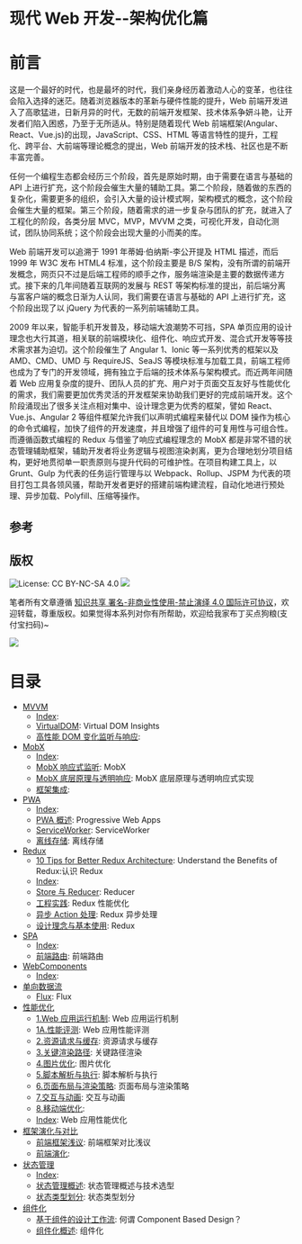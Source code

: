 # 现代 Web 开发--架构优化篇

# 前言

这是一个最好的时代，也是最坏的时代，我们亲身经历着激动人心的变革，也往往会陷入选择的迷茫。随着浏览器版本的革新与硬件性能的提升，Web 前端开发进入了高歌猛进，日新月异的时代，无数的前端开发框架、技术体系争妍斗艳，让开发者们陷入困惑，乃至于无所适从。特别是随着现代 Web 前端框架(Angular、React、Vue.js)的出现，JavaScript、CSS、HTML 等语言特性的提升，工程化、跨平台、大前端等理论概念的提出，Web 前端开发的技术栈、社区也是不断丰富完善。

任何一个编程生态都会经历三个阶段，首先是原始时期，由于需要在语言与基础的 API 上进行扩充，这个阶段会催生大量的辅助工具。第二个阶段，随着做的东西的复杂化，需要更多的组织，会引入大量的设计模式啊，架构模式的概念，这个阶段会催生大量的框架。第三个阶段，随着需求的进一步复杂与团队的扩充，就进入了工程化的阶段，各类分层 MVC，MVP，MVVM 之类，可视化开发，自动化测试，团队协同系统；这个阶段会出现大量的小而美的库。

Web 前端开发可以追溯于 1991 年蒂姆·伯纳斯-李公开提及 HTML 描述，而后 1999 年 W3C 发布 HTML4 标准，这个阶段主要是 B/S 架构，没有所谓的前端开发概念，网页只不过是后端工程师的顺手之作，服务端渲染是主要的数据传递方式。接下来的几年间随着互联网的发展与 REST 等架构标准的提出，前后端分离与富客户端的概念日渐为人认同，我们需要在语言与基础的 API 上进行扩充，这个阶段出现了以 jQuery 为代表的一系列前端辅助工具。

2009 年以来，智能手机开发普及，移动端大浪潮势不可挡，SPA 单页应用的设计理念也大行其道，相关联的前端模块化、组件化、响应式开发、混合式开发等等技术需求甚为迫切。这个阶段催生了 Angular 1、Ionic 等一系列优秀的框架以及 AMD、CMD、UMD 与 RequireJS、SeaJS 等模块标准与加载工具，前端工程师也成为了专门的开发领域，拥有独立于后端的技术体系与架构模式。而近两年间随着 Web 应用复杂度的提升、团队人员的扩充、用户对于页面交互友好与性能优化的需求，我们需要更加优秀灵活的开发框架来协助我们更好的完成前端开发。这个阶段涌现出了很多关注点相对集中、设计理念更为优秀的框架，譬如 React、Vue.js、Angular 2 等组件框架允许我们以声明式编程来替代以 DOM 操作为核心的命令式编程，加快了组件的开发速度，并且增强了组件的可复用性与可组合性。而遵循函数式编程的 Redux 与借鉴了响应式编程理念的 MobX 都是非常不错的状态管理辅助框架，辅助开发者将业务逻辑与视图渲染剥离，更为合理地划分项目结构，更好地贯彻单一职责原则与提升代码的可维护性。在项目构建工具上，以 Grunt、Gulp 为代表的任务运行管理与以 Webpack、Rollup、JSPM 为代表的项目打包工具各领风骚，帮助开发者更好的搭建前端构建流程，自动化地进行预处理、异步加载、Polyfill、压缩等操作。

## 参考

## 版权

![License: CC BY-NC-SA 4.0](https://img.shields.io/badge/License-CC%20BY--NC--SA%204.0-lightgrey.svg) ![](https://parg.co/bDm)

笔者所有文章遵循 [知识共享 署名-非商业性使用-禁止演绎 4.0 国际许可协议](https://creativecommons.org/licenses/by-nc-nd/4.0/deed.zh)，欢迎转载，尊重版权。如果觉得本系列对你有所帮助，欢迎给我家布丁买点狗粮(支付宝扫码)~

![](https://github.com/wxyyxc1992/OSS/blob/master/2017/8/1/Buding.jpg?raw=true)

# 目录

* [MVVM](https://github.com/wxyyxc1992/Web-Development-And-Engineering-Practices/Modern-Web-Application-Architecture-And-Performance-Optimization/MVVM/Index.md)
  * [Index](https://github.com/wxyyxc1992/Web-Development-And-Engineering-Practices/blob/master/Modern-Web-Application-Architecture-And-Performance-Optimization/MVVM/Index.md):
  * [VirtualDOM](https://github.com/wxyyxc1992/Web-Development-And-Engineering-Practices/blob/master/Modern-Web-Application-Architecture-And-Performance-Optimization/MVVM/VirtualDOM.md): Virtual DOM Insights
  * [高性能 DOM 变化监听与响应](https://github.com/wxyyxc1992/Web-Development-And-Engineering-Practices/blob/master/Modern-Web-Application-Architecture-And-Performance-Optimization/MVVM/%E9%AB%98%E6%80%A7%E8%83%BD%20DOM%20%E5%8F%98%E5%8C%96%E7%9B%91%E5%90%AC%E4%B8%8E%E5%93%8D%E5%BA%94.md):
* [MobX](https://github.com/wxyyxc1992/Web-Development-And-Engineering-Practices/Modern-Web-Application-Architecture-And-Performance-Optimization/MobX/Index.md)
  * [Index](https://github.com/wxyyxc1992/Web-Development-And-Engineering-Practices/blob/master/Modern-Web-Application-Architecture-And-Performance-Optimization/MobX/Index.md):
  * [MobX 响应式监听](https://github.com/wxyyxc1992/Web-Development-And-Engineering-Practices/blob/master/Modern-Web-Application-Architecture-And-Performance-Optimization/MobX/MobX%20%E5%93%8D%E5%BA%94%E5%BC%8F%E7%9B%91%E5%90%AC.md): MobX
  * [MobX 底层原理与透明响应](https://github.com/wxyyxc1992/Web-Development-And-Engineering-Practices/blob/master/Modern-Web-Application-Architecture-And-Performance-Optimization/MobX/MobX%20%E5%BA%95%E5%B1%82%E5%8E%9F%E7%90%86%E4%B8%8E%E9%80%8F%E6%98%8E%E5%93%8D%E5%BA%94.md): MobX 底层原理与透明响应式实现
  * [框架集成](https://github.com/wxyyxc1992/Web-Development-And-Engineering-Practices/blob/master/Modern-Web-Application-Architecture-And-Performance-Optimization/MobX/%E6%A1%86%E6%9E%B6%E9%9B%86%E6%88%90.md):
* [PWA](https://github.com/wxyyxc1992/Web-Development-And-Engineering-Practices/Modern-Web-Application-Architecture-And-Performance-Optimization/PWA/Index.md)
  * [Index](https://github.com/wxyyxc1992/Web-Development-And-Engineering-Practices/blob/master/Modern-Web-Application-Architecture-And-Performance-Optimization/PWA/Index.md):
  * [PWA 概述](https://github.com/wxyyxc1992/Web-Development-And-Engineering-Practices/blob/master/Modern-Web-Application-Architecture-And-Performance-Optimization/PWA/PWA%20%E6%A6%82%E8%BF%B0.md): Progressive Web Apps
  * [ServiceWorker](https://github.com/wxyyxc1992/Web-Development-And-Engineering-Practices/blob/master/Modern-Web-Application-Architecture-And-Performance-Optimization/PWA/ServiceWorker.md): ServiceWorker
  * [离线存储](https://github.com/wxyyxc1992/Web-Development-And-Engineering-Practices/blob/master/Modern-Web-Application-Architecture-And-Performance-Optimization/PWA/%E7%A6%BB%E7%BA%BF%E5%AD%98%E5%82%A8.md): 离线存储
* [Redux](https://github.com/wxyyxc1992/Web-Development-And-Engineering-Practices/Modern-Web-Application-Architecture-And-Performance-Optimization/Redux/Index.md)
  * [10 Tips for Better Redux Architecture](https://github.com/wxyyxc1992/Web-Development-And-Engineering-Practices/blob/master/Modern-Web-Application-Architecture-And-Performance-Optimization/Redux/10%20Tips%20for%20Better%20Redux%20Architecture.md): Understand the Benefits of Redux:认识 Redux
  * [Index](https://github.com/wxyyxc1992/Web-Development-And-Engineering-Practices/blob/master/Modern-Web-Application-Architecture-And-Performance-Optimization/Redux/Index.md):
  * [Store 与 Reducer](https://github.com/wxyyxc1992/Web-Development-And-Engineering-Practices/blob/master/Modern-Web-Application-Architecture-And-Performance-Optimization/Redux/Store%20%E4%B8%8E%20Reducer.md): Reducer
  * [工程实践](https://github.com/wxyyxc1992/Web-Development-And-Engineering-Practices/blob/master/Modern-Web-Application-Architecture-And-Performance-Optimization/Redux/%E5%B7%A5%E7%A8%8B%E5%AE%9E%E8%B7%B5.md): Redux 性能优化
  * [异步 Action 处理](https://github.com/wxyyxc1992/Web-Development-And-Engineering-Practices/blob/master/Modern-Web-Application-Architecture-And-Performance-Optimization/Redux/%E5%BC%82%E6%AD%A5%20Action%20%E5%A4%84%E7%90%86.md): Redux 异步处理
  * [设计理念与基本使用](https://github.com/wxyyxc1992/Web-Development-And-Engineering-Practices/blob/master/Modern-Web-Application-Architecture-And-Performance-Optimization/Redux/%E8%AE%BE%E8%AE%A1%E7%90%86%E5%BF%B5%E4%B8%8E%E5%9F%BA%E6%9C%AC%E4%BD%BF%E7%94%A8.md): Redux
* [SPA](https://github.com/wxyyxc1992/Web-Development-And-Engineering-Practices/Modern-Web-Application-Architecture-And-Performance-Optimization/SPA/Index.md)
  * [Index](https://github.com/wxyyxc1992/Web-Development-And-Engineering-Practices/blob/master/Modern-Web-Application-Architecture-And-Performance-Optimization/SPA/Index.md):
  * [前端路由](https://github.com/wxyyxc1992/Web-Development-And-Engineering-Practices/blob/master/Modern-Web-Application-Architecture-And-Performance-Optimization/SPA/%E5%89%8D%E7%AB%AF%E8%B7%AF%E7%94%B1.md): 前端路由
* [WebComponents](https://github.com/wxyyxc1992/Web-Development-And-Engineering-Practices/Modern-Web-Application-Architecture-And-Performance-Optimization/WebComponents/Index.md)
  * [Index](https://github.com/wxyyxc1992/Web-Development-And-Engineering-Practices/blob/master/Modern-Web-Application-Architecture-And-Performance-Optimization/WebComponents/Index.md):
* [单向数据流](https://github.com/wxyyxc1992/Web-Development-And-Engineering-Practices/Modern-Web-Application-Architecture-And-Performance-Optimization/%E5%8D%95%E5%90%91%E6%95%B0%E6%8D%AE%E6%B5%81/Index.md)
  * [Flux](https://github.com/wxyyxc1992/Web-Development-And-Engineering-Practices/blob/master/Modern-Web-Application-Architecture-And-Performance-Optimization/%E5%8D%95%E5%90%91%E6%95%B0%E6%8D%AE%E6%B5%81/Flux.md): Flux
* [性能优化](https://github.com/wxyyxc1992/Web-Development-And-Engineering-Practices/Modern-Web-Application-Architecture-And-Performance-Optimization/%E6%80%A7%E8%83%BD%E4%BC%98%E5%8C%96/Index.md)
  * [1.Web 应用运行机制](https://github.com/wxyyxc1992/Web-Development-And-Engineering-Practices/blob/master/Modern-Web-Application-Architecture-And-Performance-Optimization/%E6%80%A7%E8%83%BD%E4%BC%98%E5%8C%96/1.Web%20%E5%BA%94%E7%94%A8%E8%BF%90%E8%A1%8C%E6%9C%BA%E5%88%B6.md): Web 应用运行机制
  * [1A.性能评测](https://github.com/wxyyxc1992/Web-Development-And-Engineering-Practices/blob/master/Modern-Web-Application-Architecture-And-Performance-Optimization/%E6%80%A7%E8%83%BD%E4%BC%98%E5%8C%96/1A.%E6%80%A7%E8%83%BD%E8%AF%84%E6%B5%8B.md): Web 应用性能评测
  * [2.资源请求与缓存](https://github.com/wxyyxc1992/Web-Development-And-Engineering-Practices/blob/master/Modern-Web-Application-Architecture-And-Performance-Optimization/%E6%80%A7%E8%83%BD%E4%BC%98%E5%8C%96/2.%E8%B5%84%E6%BA%90%E8%AF%B7%E6%B1%82%E4%B8%8E%E7%BC%93%E5%AD%98.md): 资源请求与缓存
  * [3.关键渲染路径](https://github.com/wxyyxc1992/Web-Development-And-Engineering-Practices/blob/master/Modern-Web-Application-Architecture-And-Performance-Optimization/%E6%80%A7%E8%83%BD%E4%BC%98%E5%8C%96/3.%E5%85%B3%E9%94%AE%E6%B8%B2%E6%9F%93%E8%B7%AF%E5%BE%84.md): 关键路径渲染
  * [4.图片优化](https://github.com/wxyyxc1992/Web-Development-And-Engineering-Practices/blob/master/Modern-Web-Application-Architecture-And-Performance-Optimization/%E6%80%A7%E8%83%BD%E4%BC%98%E5%8C%96/4.%E5%9B%BE%E7%89%87%E4%BC%98%E5%8C%96.md): 图片优化
  * [5.脚本解析与执行](https://github.com/wxyyxc1992/Web-Development-And-Engineering-Practices/blob/master/Modern-Web-Application-Architecture-And-Performance-Optimization/%E6%80%A7%E8%83%BD%E4%BC%98%E5%8C%96/5.%E8%84%9A%E6%9C%AC%E8%A7%A3%E6%9E%90%E4%B8%8E%E6%89%A7%E8%A1%8C.md): 脚本解析与执行
  * [6.页面布局与渲染策略](https://github.com/wxyyxc1992/Web-Development-And-Engineering-Practices/blob/master/Modern-Web-Application-Architecture-And-Performance-Optimization/%E6%80%A7%E8%83%BD%E4%BC%98%E5%8C%96/6.%E9%A1%B5%E9%9D%A2%E5%B8%83%E5%B1%80%E4%B8%8E%E6%B8%B2%E6%9F%93%E7%AD%96%E7%95%A5.md): 页面布局与渲染策略
  * [7.交互与动画](https://github.com/wxyyxc1992/Web-Development-And-Engineering-Practices/blob/master/Modern-Web-Application-Architecture-And-Performance-Optimization/%E6%80%A7%E8%83%BD%E4%BC%98%E5%8C%96/7.%E4%BA%A4%E4%BA%92%E4%B8%8E%E5%8A%A8%E7%94%BB.md): 交互与动画
  * [8.移动端优化](https://github.com/wxyyxc1992/Web-Development-And-Engineering-Practices/blob/master/Modern-Web-Application-Architecture-And-Performance-Optimization/%E6%80%A7%E8%83%BD%E4%BC%98%E5%8C%96/8.%E7%A7%BB%E5%8A%A8%E7%AB%AF%E4%BC%98%E5%8C%96.md):
  * [Index](https://github.com/wxyyxc1992/Web-Development-And-Engineering-Practices/blob/master/Modern-Web-Application-Architecture-And-Performance-Optimization/%E6%80%A7%E8%83%BD%E4%BC%98%E5%8C%96/Index.md): Web 应用性能优化
* [框架演化与对比](https://github.com/wxyyxc1992/Web-Development-And-Engineering-Practices/Modern-Web-Application-Architecture-And-Performance-Optimization/%E6%A1%86%E6%9E%B6%E6%BC%94%E5%8C%96%E4%B8%8E%E5%AF%B9%E6%AF%94/Index.md)
  * [前端框架浅议](https://github.com/wxyyxc1992/Web-Development-And-Engineering-Practices/blob/master/Modern-Web-Application-Architecture-And-Performance-Optimization/%E6%A1%86%E6%9E%B6%E6%BC%94%E5%8C%96%E4%B8%8E%E5%AF%B9%E6%AF%94/%E5%89%8D%E7%AB%AF%E6%A1%86%E6%9E%B6%E6%B5%85%E8%AE%AE.md): 前端框架对比浅议
  * [前端演化](https://github.com/wxyyxc1992/Web-Development-And-Engineering-Practices/blob/master/Modern-Web-Application-Architecture-And-Performance-Optimization/%E6%A1%86%E6%9E%B6%E6%BC%94%E5%8C%96%E4%B8%8E%E5%AF%B9%E6%AF%94/%E5%89%8D%E7%AB%AF%E6%BC%94%E5%8C%96.md):
* [状态管理](https://github.com/wxyyxc1992/Web-Development-And-Engineering-Practices/Modern-Web-Application-Architecture-And-Performance-Optimization/%E7%8A%B6%E6%80%81%E7%AE%A1%E7%90%86/Index.md)
  * [Index](https://github.com/wxyyxc1992/Web-Development-And-Engineering-Practices/blob/master/Modern-Web-Application-Architecture-And-Performance-Optimization/%E7%8A%B6%E6%80%81%E7%AE%A1%E7%90%86/Index.md):
  * [状态管理概述](https://github.com/wxyyxc1992/Web-Development-And-Engineering-Practices/blob/master/Modern-Web-Application-Architecture-And-Performance-Optimization/%E7%8A%B6%E6%80%81%E7%AE%A1%E7%90%86/%E7%8A%B6%E6%80%81%E7%AE%A1%E7%90%86%E6%A6%82%E8%BF%B0.md): 状态管理概述与技术选型
  * [状态类型划分](https://github.com/wxyyxc1992/Web-Development-And-Engineering-Practices/blob/master/Modern-Web-Application-Architecture-And-Performance-Optimization/%E7%8A%B6%E6%80%81%E7%AE%A1%E7%90%86/%E7%8A%B6%E6%80%81%E7%B1%BB%E5%9E%8B%E5%88%92%E5%88%86.md): 状态类型划分
* [组件化](https://github.com/wxyyxc1992/Web-Development-And-Engineering-Practices/Modern-Web-Application-Architecture-And-Performance-Optimization/%E7%BB%84%E4%BB%B6%E5%8C%96/Index.md)
  * [基于组件的设计工作流](https://github.com/wxyyxc1992/Web-Development-And-Engineering-Practices/blob/master/Modern-Web-Application-Architecture-And-Performance-Optimization/%E7%BB%84%E4%BB%B6%E5%8C%96/%E5%9F%BA%E4%BA%8E%E7%BB%84%E4%BB%B6%E7%9A%84%E8%AE%BE%E8%AE%A1%E5%B7%A5%E4%BD%9C%E6%B5%81.md): 何谓 Component Based Design？
  * [组件化概述](https://github.com/wxyyxc1992/Web-Development-And-Engineering-Practices/blob/master/Modern-Web-Application-Architecture-And-Performance-Optimization/%E7%BB%84%E4%BB%B6%E5%8C%96/%E7%BB%84%E4%BB%B6%E5%8C%96%E6%A6%82%E8%BF%B0.md): 组件化

